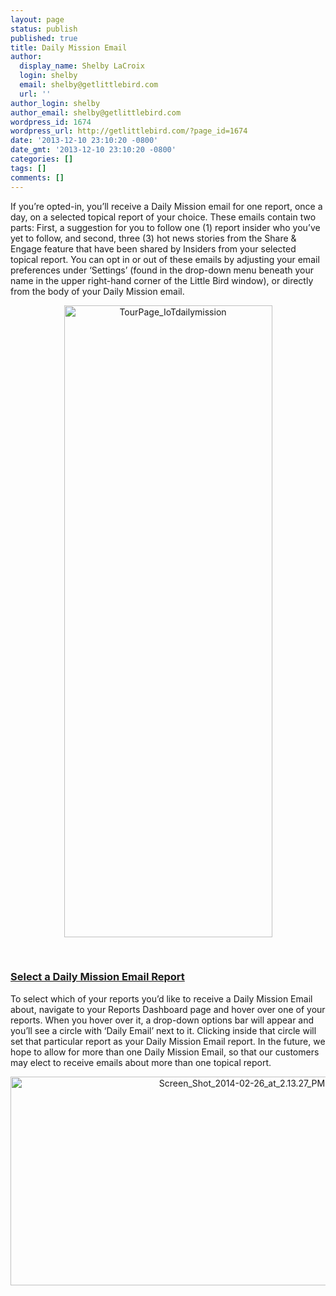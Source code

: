 ```yaml
---
layout: page
status: publish
published: true
title: Daily Mission Email
author:
  display_name: Shelby LaCroix
  login: shelby
  email: shelby@getlittlebird.com
  url: ''
author_login: shelby
author_email: shelby@getlittlebird.com
wordpress_id: 1674
wordpress_url: http://getlittlebird.com/?page_id=1674
date: '2013-12-10 23:10:20 -0800'
date_gmt: '2013-12-10 23:10:20 -0800'
categories: []
tags: []
comments: []
---
```

<p>If you’re opted-in, you’ll receive a Daily Mission email for one report, once a day, on a selected topical report of your choice. These emails contain two parts: First, a suggestion for you to follow one (1) report insider who you’ve yet to follow, and second, three (3) hot news stories from the Share &amp; Engage feature that have been shared by Insiders from your selected topical report. You can opt in or out of these emails by adjusting your email preferences under ‘Settings’ (found in the drop-down menu beneath your name in the upper right-hand corner of the Little Bird window), or directly from the body of your Daily Mission email.</p>
<p style="text-align: center;"><a href="http://getlittlebird.com/wp-content/uploads/2013/12/TourPage_IoTdailymission1.png"><img class="aligncenter size-full wp-image-1797" alt="TourPage_IoTdailymission" src="http://getlittlebird.com/wp-content/uploads/2013/12/TourPage_IoTdailymission1.png" width="333" height="1011" /></a></p>
<p>&nbsp;</p>
<h3 dir="ltr"><span style="text-decoration: underline;">Select a Daily Mission Email Report</span></h3>
<p>To select which of your reports you’d like to receive a Daily Mission Email about, navigate to your Reports Dashboard page and hover over one of your reports. When you hover over it, a drop-down options bar will appear and you’ll see a circle with ‘Daily Email’ next to it. Clicking inside that circle will set that particular report as your Daily Mission Email report. In the future, we hope to allow for more than one Daily Mission Email, so that our customers may elect to receive emails about more than one topical report.</p>
<p style="text-align: center;"><a href="http://getlittlebird.com/wp-content/uploads/2013/12/Screen_Shot_2014-02-26_at_2.13.27_PM.jpeg"><img class="aligncenter  wp-image-2079" alt="Screen_Shot_2014-02-26_at_2.13.27_PM" src="http://getlittlebird.com/wp-content/uploads/2013/12/Screen_Shot_2014-02-26_at_2.13.27_PM.jpeg" width="725" height="334" /></a></p>
<p>&nbsp;</p>
